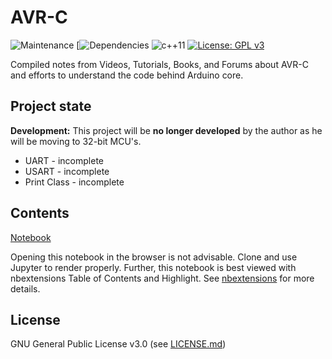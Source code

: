 # AVR-C

![Maintenance](https://img.shields.io/maintenance/no/2020.svg)
[![Dependencies](https://img.shields.io/david/expressjs/express.svg)
![c++11](https://img.shields.io/badge/C%2B%2B-11-brightgreen.svg)
[![License: GPL v3](https://img.shields.io/badge/License-GPLv3-blue.svg)](https://www.gnu.org/licenses/gpl-3.0)

Compiled notes from Videos, Tutorials, Books, and Forums about AVR-C and efforts to understand the code behind Arduino core.

Project state
-------------

**Development:**
This project will be **no longer developed** by the author as he will be moving to 32-bit MCU's.

* UART - incomplete
* USART - incomplete
* Print Class - incomplete

Contents
--------
[Notebook](https://github.com/reyfrancis/AVR-C/blob/master/1.%20Notebook/GoingBeyondArduino.ipynb)

Opening this notebook in the browser is not advisable. Clone and use Jupyter to render properly. Further, this notebook is best viewed with nbextensions Table of Contents and Highlight. See [nbextensions](https://jupyter-contrib-nbextensions.readthedocs.io/en/latest/install.html) for more details.
  
License
-------
GNU General Public License v3.0 (see [LICENSE.md](https://github.com/reyfrancis/Mastering-Python/blob/master/LICENSE))
